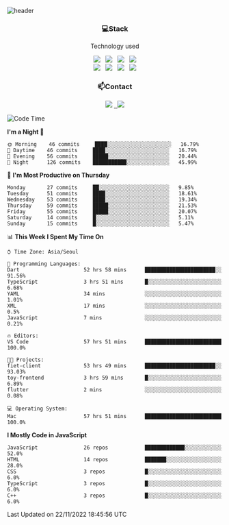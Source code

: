![header](https://capsule-render.vercel.app/api?type=waving&color=gradient&height=200&text=Che-ri&fontAlign=70&fontAlignY=40&animation=twinkling)

<h3 align="center">💻Stack</h3>
<p align="center">Technology used</p>
<div align="center"><img src="https://img.shields.io/badge/HTML5-e74c3c?style=flat-square&logo=HTML5&logoColor=white"></img> &nbsp <img src="https://img.shields.io/badge/CSS3-0A84FF?style=flat-square&logo=CSS3&logoColor=white"></img> &nbsp <img src="https://img.shields.io/badge/tailwind%2Dcss-06B6D4?style=flat-square&logo=tailwindcss&logoColor=white"/></a> &nbsp <img src="https://img.shields.io/badge/styled%2Dcomponents-DB7093?style=flat-square&logo=styled%2Dcomponents&logoColor=white"/></a>
<br><img src="https://img.shields.io/badge/JavaScript-FFCD11?style=flat-square&logo=JavaScript&logoColor=white"></img> &nbsp <img src="https://img.shields.io/badge/React-00BCF6?style=flat-square&logo=React&logoColor=white"></img> &nbsp <img src="https://img.shields.io/badge/Redux-764ABC?style=flat-square&logo=Redux&logoColor=white"/> &nbsp <img src="https://img.shields.io/badge/Zustand-582D3E?style=flat-square&logo=Zustand&logoColor=white"/></a></div> 

<h3 align="center">📫Contact</h3>
<div align="center"><a href="https://cheri.tistory.com/"><img src="https://img.shields.io/badge/Cheri-AD29B6?style=flat-square&logo=Tidal&logoColor=white"/></a> <a href="rnjs1135@gmail.com"> &nbsp <img src="https://img.shields.io/badge/Gmail-EA4335?style=flat-square&logo=Gmail&logoColor=white"/></a></div>

<!--START_SECTION:waka-->
![Code Time](http://img.shields.io/badge/Code%20Time-1%2C811%20hrs%2020%20mins-blue)

**I'm a Night 🦉** 

```text
🌞 Morning    46 commits     ████░░░░░░░░░░░░░░░░░░░░░   16.79% 
🌆 Daytime    46 commits     ████░░░░░░░░░░░░░░░░░░░░░   16.79% 
🌃 Evening    56 commits     █████░░░░░░░░░░░░░░░░░░░░   20.44% 
🌙 Night      126 commits    ███████████░░░░░░░░░░░░░░   45.99%

```
📅 **I'm Most Productive on Thursday** 

```text
Monday       27 commits     ██░░░░░░░░░░░░░░░░░░░░░░░   9.85% 
Tuesday      51 commits     ████░░░░░░░░░░░░░░░░░░░░░   18.61% 
Wednesday    53 commits     ████░░░░░░░░░░░░░░░░░░░░░   19.34% 
Thursday     59 commits     █████░░░░░░░░░░░░░░░░░░░░   21.53% 
Friday       55 commits     █████░░░░░░░░░░░░░░░░░░░░   20.07% 
Saturday     14 commits     █░░░░░░░░░░░░░░░░░░░░░░░░   5.11% 
Sunday       15 commits     █░░░░░░░░░░░░░░░░░░░░░░░░   5.47%

```


📊 **This Week I Spent My Time On** 

```text
⌚︎ Time Zone: Asia/Seoul

💬 Programming Languages: 
Dart                     52 hrs 58 mins      ███████████████████████░░   91.56% 
TypeScript               3 hrs 51 mins       █░░░░░░░░░░░░░░░░░░░░░░░░   6.68% 
YAML                     34 mins             ░░░░░░░░░░░░░░░░░░░░░░░░░   1.01% 
XML                      17 mins             ░░░░░░░░░░░░░░░░░░░░░░░░░   0.5% 
JavaScript               7 mins              ░░░░░░░░░░░░░░░░░░░░░░░░░   0.21%

🔥 Editors: 
VS Code                  57 hrs 51 mins      █████████████████████████   100.0%

🐱‍💻 Projects: 
fiet-client              53 hrs 49 mins      ███████████████████████░░   93.03% 
toy-frontend             3 hrs 59 mins       █░░░░░░░░░░░░░░░░░░░░░░░░   6.89% 
flutter                  2 mins              ░░░░░░░░░░░░░░░░░░░░░░░░░   0.08%

💻 Operating System: 
Mac                      57 hrs 51 mins      █████████████████████████   100.0%

```

**I Mostly Code in JavaScript** 

```text
JavaScript               26 repos            █████████████░░░░░░░░░░░░   52.0% 
HTML                     14 repos            ███████░░░░░░░░░░░░░░░░░░   28.0% 
CSS                      3 repos             █░░░░░░░░░░░░░░░░░░░░░░░░   6.0% 
TypeScript               3 repos             █░░░░░░░░░░░░░░░░░░░░░░░░   6.0% 
C++                      3 repos             █░░░░░░░░░░░░░░░░░░░░░░░░   6.0%

```



 Last Updated on 22/11/2022 18:45:56 UTC
<!--END_SECTION:waka-->
